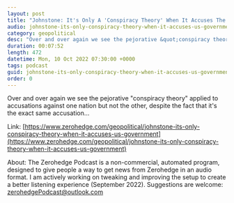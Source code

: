 ```yaml
---
layout: post
title: "Johnstone: It's Only A 'Conspiracy Theory' When It Accuses The US Government"
audio: johnstone-its-only-conspiracy-theory-when-it-accuses-us-government-0
category: geopolitical
desc: "Over and over again we see the pejorative &quot;conspiracy theory&quot; applied to accusations against one nation but not the other, despite the fact that it's the exact same accusation..."
duration: 00:07:52
length: 472
datetime: Mon, 10 Oct 2022 07:30:00 +0000
tags: podcast
guid: johnstone-its-only-conspiracy-theory-when-it-accuses-us-government-0
order: 0
---
```

Over and over again we see the pejorative &quot;conspiracy theory&quot; applied to accusations against one nation but not the other, despite the fact that it's the exact same accusation...

Link: [https://www.zerohedge.com/geopolitical/johnstone-its-only-conspiracy-theory-when-it-accuses-us-government](https://www.zerohedge.com/geopolitical/johnstone-its-only-conspiracy-theory-when-it-accuses-us-government)

About: The Zerohedge Podcast is a non-commercial, automated program, designed to give people a way to get news from Zerohedge in an audio format.  I am actively working on tweaking and improving the setup to create a better listening experience (September 2022).  Suggestions are welcome: [zerohedgePodcast@outlook.com](mailto:zerohedgePodcast@outlook.com)
